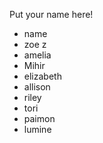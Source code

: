 Put your name here!

- name
- zoe z
- amelia
- Mihir
- elizabeth
- allison
- riley
- tori
- paimon
- lumine
